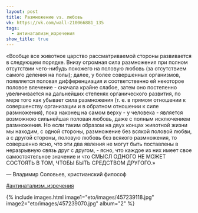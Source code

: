 ```yaml
---
layout: post
title: Размножение vs. любовь
vk: https://vk.com/wall-210066881_135
tags:
  - антинатализм_изречения
show_title: true
---
```

«Вообще все животное царство рассматриваемой стороны развивается в следующем порядке. Внизу огромная сила размножения при полном отсутствии чего-нибудь похожего на половую любовь (за отсутствием самого деления на полы); далее, у более совершенных организмов, появляется половая дифференциация и соответственно ей некоторое половое влечение - сначала крайне слабое, затем оно постепенно увеличивается на дальнейших степенях органического развития, по мере того как убывает сила размножения (т. е. в прямом отношении к совершенству организации и в обратном отношении к силе размножения), пока наконец на самом верху - у человека - является возможною сильнейшая половая любовь, даже с полным исключением размножения. Но если таким образом на двух концах животной жизни мы находим, с одной стороны, размножение без всякой половой любви, а с другой стороны, половую любовь без всякого размножения, то совершенно ясно, что эти два явления не могут быть поставлены в неразрывную связь друг с другом, - ясно, что каждое из них имеет свое самостоятельное значение и что СМЫСЛ ОДНОГО НЕ МОЖЕТ СОСТОЯТЬ В ТОМ, ЧТОБЫ БЫТЬ СРЕДСТВОМ ДРУГОГО.»

— Владимир Соловьев,
христианский философ

[#антинатализм_изречения](poisk.html#антинатализм_изречения)

{% include images.html image1="eto/images/457239118.jpg" image2="eto/images/457239070.jpg" album="2" %}
